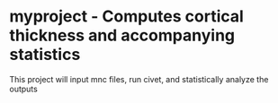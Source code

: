 myproject - Computes cortical thickness and accompanying statistics
==================================================================

This project will input mnc files, run civet, and statistically analyze the outputs
